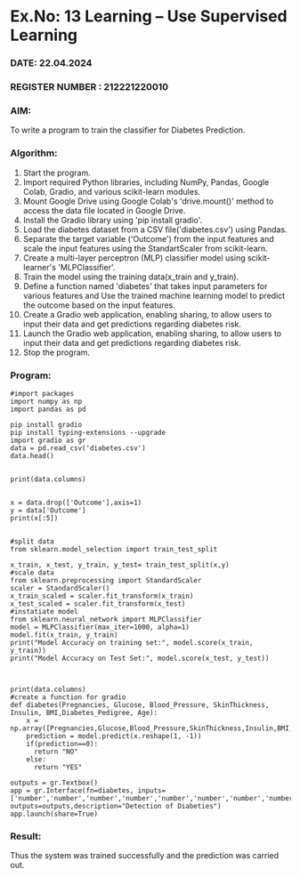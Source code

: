 # Ex.No: 13 Learning – Use Supervised Learning  
### DATE:  22.04.2024                                                                          
### REGISTER NUMBER : 212221220010
### AIM: 
To write a program to train the classifier for Diabetes Prediction.
###  Algorithm:

1.  Start the program.
2.  Import required Python libraries, including NumPy, Pandas, Google Colab, Gradio, and various scikit-learn modules.
3.  Mount Google Drive using Google Colab's 'drive.mount()' method to access the data file located in Google Drive.
4.  Install the Gradio library using 'pip install gradio'.
5.  Load the diabetes dataset from a CSV file('diabetes.csv') using Pandas.
6.  Separate the target variable ('Outcome') from the input features and scale the input features using the StandartScaler from scikit-learn.
7.  Create a multi-layer perceptron (MLP) classifier model using scikit-learner's 'MLPClassifier'.
8.  Train the model using the training data(x_train and y_train).
9.  Define a function named 'diabetes' that takes input parameters for various features and Use the trained machine learning model to predict the outcome based on the input features.
10. Create a Gradio web application, enabling sharing, to allow users to input their data and get predictions regarding diabetes risk.
11. Launch the Gradio web application, enabling sharing, to allow users to input their data and get predictions regarding diabetes risk.
12. Stop the program.


### Program:
```
#import packages
import numpy as np
import pandas as pd

pip install gradio
pip install typing-extensions --upgrade
import gradio as gr
data = pd.read_csv('diabetes.csv')
data.head()


print(data.columns)


x = data.drop(['Outcome'],axis=1)
y = data['Outcome']
print(x[:5])


#split data
from sklearn.model_selection import train_test_split

x_train, x_test, y_train, y_test= train_test_split(x,y)
#scale data
from sklearn.preprocessing import StandardScaler
scaler = StandardScaler()
x_train_scaled = scaler.fit_transform(x_train)
x_test_scaled = scaler.fit_transform(x_test)
#instatiate model
from sklearn.neural_network import MLPClassifier
model = MLPClassifier(max_iter=1000, alpha=1)
model.fit(x_train, y_train)
print("Model Accuracy on training set:", model.score(x_train, y_train))
print("Model Accuracy on Test Set:", model.score(x_test, y_test))



print(data.columns)
#create a function for gradio
def diabetes(Pregnancies, Glucose, Blood_Pressure, SkinThickness, Insulin, BMI,Diabetes_Pedigree, Age):
    x = np.array([Pregnancies,Glucose,Blood_Pressure,SkinThickness,Insulin,BMI,Diabetes_Pedigree,Age])
    prediction = model.predict(x.reshape(1, -1))
    if(prediction==0):
      return "NO"
    else:
      return "YES"

outputs = gr.Textbox()
app = gr.Interface(fn=diabetes, inputs=['number','number','number','number','number','number','number','number'], outputs=outputs,description="Detection of Diabeties")
app.launch(share=True)
```






### Result:
Thus the system was trained successfully and the prediction was carried out.
